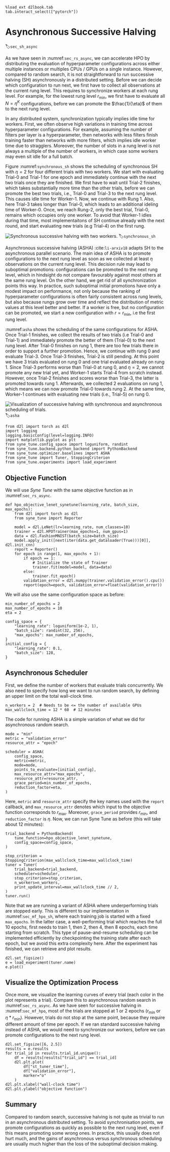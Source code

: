 ```{.python .input  n=1}
%load_ext d2lbook.tab
tab.interact_select(["pytorch"])
```

# Asynchronous Successive Halving

:label:`sec_sh_async`

As we have seen in :numref:`sec_rs_async`, we can accelerate HPO by
distributing the evaluation of hyperparameter configurations across either
multiple instances or multiples CPUs / GPUs on a single instance. However,
compared to random search, it is not straightforward to run
successive halving (SH) asynchronously in a distributed setting. Before we can
decide which configuration to run next, we first have to collect all
observations at the current rung level. This requires to
synchronize workers at each rung level. For example, for the lowest rung level
$r_{\text{min}}$, we first have to evaluate all $N = \eta^K$ configurations, before we
can promote the $\frac{1}{\eta}$ of them to the next rung level.

In any distributed system, synchronization typically implies idle time for workers.
First, we often observe high variations in training time across hyperparameter
configurations. For example, assuming the number of filters per layer is a
hyperparameter, then networks with less filters finish training faster than
networks with more filters, which implies idle worker time due to stragglers.
Moreover, the number of slots in a rung level is not always a multiple of the number
of workers, in which case some workers may even sit idle for a full batch.

Figure :numref:`synchronous_sh` shows the scheduling of synchronous SH with $\eta=2$
for four different trials with two workers. We start with evaluating Trial-0 and
Trial-1 for one epoch and immediately continue with the next two trials once they
are finished. We first have to wait until Trial-2 finishes, which takes
substantially more time than the other trials, before we can promote the best two
trials, i.e., Trial-0 and Trial-3 to the next rung level. This causes idle time for
Worker-1. Now, we continue with Rung 1. Also, here Trial-3 takes longer than Trial-0,
which leads to an additional ideling time of Worker-0. Once, we reach Rung-2, only
the best trial, Trial-0, remains which occupies only one worker. To avoid that
Worker-1 idles during that time, most implementaitons of SH continue already with
the next round, and start evaluating new trials (e.g Trial-4) on the first rung.

![Synchronous successive halving with two workers.](../img/sync_sh.svg)
:label:`synchronous_sh`

Asynchronous successive halving (ASHA) :cite:`li-arxiv18` adapts SH to the asynchronous
parallel scenario. The main idea of ASHA is to promote configurations to the next rung
level as soon as we collected at least $\eta$ observations on the current rung level.
This decision rule may lead to suboptimal promotions: configurations can be promoted to the
next rung level, which in hindsight do not compare favourably against most others
at the same rung level. On the other hand, we get rid of all synchronization points
this way. In practice, such suboptimal initial promotions have only a modest impact on
performance, not only because the ranking of hyperparameter configurations is often
fairly consistent across rung levels, but also because rungs grow over time and
reflect the distribution of metric values at this level better and better. If a
worker is free, but no configuration can be promoted, we start a new configuration
with $r = r_{\text{min}}$, i.e the first rung level.

:numref:`asha` shows the scheduling of the same configurations for ASHA. Once Trial-1
finishes, we collect the results of two trials (i.e Trial-0 and Trial-1) and
immediately promote the better of them (Trial-0) to the next rung level. After Trial-0
finishes on rung 1, there are too few trials there in order to support a further
promotion. Hence, we continue with rung 0 and evaluate Trial-3. Once Trial-3 finishes,
Trial-2 is still pending. At this point we have 3 trials evaluated on rung 0 and one
trial evaluated already on rung 1. Since Trial-3 performs worse than Trial-0 at rung 0,
and $\eta=2$, we cannot promote any new trial yet, and Worker-1 starts Trial-4 from
scratch instead. However, once Trial-2 finishes and
scores worse than Trial-3, the latter is promoted towards rung 1. Afterwards, we
collected 2 evaluations on rung 1, which means we can now promote Trial-0 towards
rung 2. At the same time, Worker-1 continues with evaluating new trials (i.e.,
Trial-5) on rung 0.


![Visualization of successive halving with synchronous and asynchronous scheduling of trials.](../img/asha.svg)
:label:`asha`



```{.python .input}
from d2l import torch as d2l
import logging
logging.basicConfig(level=logging.INFO)
import matplotlib.pyplot as plt
from syne_tune.config_space import loguniform, randint
from syne_tune.backend.python_backend import PythonBackend
from syne_tune.optimizer.baselines import ASHA
from syne_tune import Tuner, StoppingCriterion
from syne_tune.experiments import load_experiment
```

## Objective Function

We will use *Syne Tune* with the same objective function as in
:numref:`sec_rs_async`.

```{.python .input  n=54}
def hpo_objective_lenet_synetune(learning_rate, batch_size, max_epochs):
    from d2l import torch as d2l
    from syne_tune import Reporter

    model = d2l.LeNet(lr=learning_rate, num_classes=10)
    trainer = d2l.HPOTrainer(max_epochs=1, num_gpus=1)
    data = d2l.FashionMNIST(batch_size=batch_size)
    model.apply_init([next(iter(data.get_dataloader(True)))[0]], d2l.init_cnn)
    report = Reporter()
    for epoch in range(1, max_epochs + 1):
        if epoch == 1:
            # Initialize the state of Trainer
            trainer.fit(model=model, data=data)
        else:
            trainer.fit_epoch()
        validation_error = d2l.numpy(trainer.validation_error().cpu())
        report(epoch=epoch, validation_error=float(validation_error))
```

We will also use the same configuration space as before:

```{.python .input  n=55}
min_number_of_epochs = 2
max_number_of_epochs = 10
eta = 2

config_space = {
    "learning_rate": loguniform(1e-2, 1),
    "batch_size": randint(32, 256),
    "max_epochs": max_number_of_epochs,
}
initial_config = {
    "learning_rate": 0.1,
    "batch_size": 128,
}
```

## Asynchronous Scheduler

First, we define the number of workers that evaluate trials concurrently. We
also need to specify how long we want to run random search, by defining an
upper limit on the total wall-clock time.

```{.python .input  n=56}
n_workers = 2  # Needs to be <= the number of available GPUs
max_wallclock_time = 12 * 60  # 12 minutes
```

The code for running ASHA is a simple variation of what we did for asynchronous
random search.

```{.python .input  n=56}
mode = "min"
metric = "validation_error"
resource_attr = "epoch"

scheduler = ASHA(
    config_space,
    metric=metric,
    mode=mode,
    points_to_evaluate=[initial_config],
    max_resource_attr="max_epochs",
    resource_attr=resource_attr,
    grace_period=min_number_of_epochs,
    reduction_factor=eta,
)
```

Here, `metric` and `resource_attr` specify the key names used with the `report`
callback, and `max_resource_attr` denotes which input to the objective function
corresponds to $r_{\text{max}}$. Moreover, `grace_period` provides $r_{\text{min}}$, and
`reduction_factor` is $\eta$. Now, we can run Syne Tune as before (this will
take about 12 minutes):

```{.python .input  n=57}
trial_backend = PythonBackend(
    tune_function=hpo_objective_lenet_synetune,
    config_space=config_space,
)

stop_criterion = StoppingCriterion(max_wallclock_time=max_wallclock_time)
tuner = Tuner(
    trial_backend=trial_backend,
    scheduler=scheduler,
    stop_criterion=stop_criterion,
    n_workers=n_workers,
    print_update_interval=max_wallclock_time // 2,
)
tuner.run()
```

Note that we are running a variant of ASHA where underperforming trials are
stopped early. This is different to our implementation in
:numref:`sec_mf_hpo_sh`, where each training job is started with a fixed
`max_epochs`. In the latter case, a well-performing trial which reaches the
full 10 epochs, first needs to train 1, then 2, then 4, then 8 epochs, each
time starting from scratch. This type of pause-and-resume scheduling can be
implemented efficiently by checkpointing the training state after each epoch,
but we avoid this extra complexity here. After the experiment has finished,
we can retrieve and plot results.

```{.python .input  n=59}
d2l.set_figsize()
e = load_experiment(tuner.name)
e.plot()
```

## Visualize the Optimization Process

Once more, we visualize the learning curves of every trial (each color in the plot represents a trial). Compare this to
asynchronous random search in :numref:`sec_rs_async`. As we have seen for
successive halving in :numref:`sec_mf_hpo`, most of the trials are stopped
at 1 or 2 epochs ($r_{\text{min}}$ or $\eta * r_{\text{min}}$). However, trials do not stop
at the same point, because they require different amount of time per epoch. If
we ran standard successive halving instead of ASHA, we would need to synchronize
our workers, before we can promote configurations to the next rung level.

```{.python .input  n=60}
d2l.set_figsize([6, 2.5])
results = e.results
for trial_id in results.trial_id.unique():
    df = results[results["trial_id"] == trial_id]
    d2l.plt.plot(
        df["st_tuner_time"],
        df["validation_error"],
        marker="o"
    )
d2l.plt.xlabel("wall-clock time")
d2l.plt.ylabel("objective function")
```

## Summary

Compared to random search, successive halving is not quite as trivial to run in
an asynchronous distributed setting. To avoid synchronisation points, we promote
configurations as quickly as possible to the next rung level, even if this means
promoting some wrong ones. In practice, this usually does not hurt much, and the
gains of asynchronous versus synchronous scheduling are usually much higher
than the loss of the suboptimal decision making.
